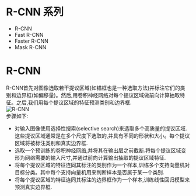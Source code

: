# R-CNN 系列
* R-CNN <br>
* Fast R-CNN <br>
* Faster R-CNN <br>
* Mask R-CNN <br>
# R-CNN
R-CNN首先对图像选取若干提议区域(如锚框也是一种选取方法)并标注它们的类别和边界框(如偏移量)。然后,用卷积神经网络对每个提议区域做前向计算抽取特征。之后,我们用每个提议区域的特征预测类别和边界框. <br>
![R-CNN]() <br>
步骤如下: <br>
* 对输入图像使用选择性搜索(selective search)来选取多个高质量的提议区域.这些提议区域通常是在多个尺度下选取的,并具有不同的形状和大小。每个提议区域将被标注类别和真实边界框. <br>
* 选取一个预训练的卷积神经网络,并将其在输出层之前截断.将每个提议区域变形为网络需要的输入尺寸,并通过前向计算输出抽取的提议区域特征. <br>
* 将每个提议区域的特征连同其标注的类别作为一个样本,训练多个支持向量机对目标分类。其中每个支持向量机用来判断样本是否属于某一个类别. <br>
* 将每个提议区域的特征连同其标注的边界框作为一个样本,训练线性回归模型来预测真实边界框. <br>

